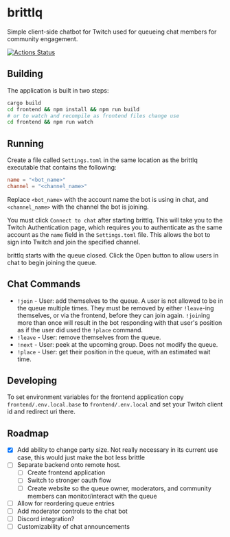 # brittlq

Simple client-side chatbot for Twitch used for queueing chat members for community engagement.

[![Actions Status](https://github.com/trollham/brittlq/workflows/CI/badge.svg)](https://github.com/trollham/brittlq/actions)

## Building

The application is built in two steps:

```bash
cargo build
cd frontend && npm install && npm run build
# or to watch and recompile as frontend files change use
cd frontend && npm run watch
```

## Running

Create a file called `Settings.toml` in the same location as the brittlq executable that contains the following:

```toml
name = "<bot_name>"
channel = "<channel_name>"
```

Replace `<bot_name>` with the account name the bot is using in chat, and `<channel_name>` with the channel the bot is joining.

You must click `Connect to chat` after starting brittlq. This will take you to the Twitch Authentication page, which requires you to authenticate as the same account as the `name` field in the `Settings.toml` file. This allows the bot to sign into Twitch and join the specified channel.

brittlq starts with the queue closed. Click the Open button to allow users in chat to begin joining the queue.

## Chat Commands

- `!join` - User: add themselves to the queue. A user is not allowed to be in the queue multiple times. They must be removed by either `!leave`-ing themselves, or via the frontend, before they can join again. `!join`ing more than once will result in the bot responding with that user's position as if the user did used the `!place` command.
- `!leave` - User: remove themselves from the queue.
- `!next` - User: peek at the upcoming group. Does not modify the queue.
- `!place` - User: get their position in the queue, with an estimated wait time.

## Developing

To set environment variables for the frontend application copy `frontend/.env.local.base` to `frontend/.env.local` and set your Twitch client id and redirect uri there.

## Roadmap

- [x] Add ability to change party size. Not really necessary in its current use case, this would just make the bot less brittle
- [ ] Separate backend onto remote host.
  - [ ] Create frontend application
  - [ ] Switch to stronger oauth flow
  - [ ] Create website so the queue owner, moderators, and community members can monitor/interact with the queue
- [ ] Allow for reordering queue entries
- [ ] Add moderator controls to the chat bot
- [ ] Discord integration?
- [ ] Customizability of chat announcements
